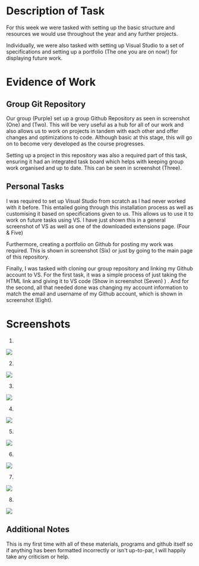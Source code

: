 # Description of Task 

For this week we were tasked with setting up the basic structure and resources we would use throughout the year and any further projects. 

Individually, we were also tasked with setting up Visual Studio to a set of specifications and setting up a portfolio (The one you are on now!) for displaying future  work. 

# Evidence of Work 

## Group Git Repository 

Our group (Purple) set up a group Github Repository as seen in screenshot (One) and (Two). This will be very useful as a hub for all of our work and also allows us to work on projects in tandem with each other and offer changes and optimizations to code. Although basic at this stage, this will go on to become very developed as the course progresses. 

Setting up a project in this repository was also a required part of this task, ensuring it had an integrated task board which helps with keeping group work organised and up to date. This can be seen in screenshot (Three). 

## Personal Tasks 

I was required to set up Visual Studio from scratch as I had never worked with it before. This entailed going through this installation process as well as customising it based on specifications given to us. This allows us to use it to work on future tasks using VS. I have just shown this in a general screenshot of VS as well as one of the downloaded extensions page. (Four & Five)

Furthermore, creating a portfolio on Github for posting my work was required. This is shown in screenshot (Six) or just by going to the main page of this repository. 

Finally, I was tasked with cloning our group repository and linking my Github account to VS. For the first task, it was a simple process of just taking the HTML link and giving it to VS code (Show in screenshot (Seven) ) . And for the second, all that needed done was changing my account information to match the email and username of my Github account, which is shown in screenshot (Eight).   

# Screenshots 

1.
<img src="images/ss1-1.png"  >

2.
<img src="images/ss1-2.png"  >

3.
<img src="images/ss1-3.png"  >

4.
<img src="images/ss1-4.png"  >

5.
<img src="images/ss1-5.png"  >

6.
<img src="images/ss1-6.png"  >

7.
<img src="images/ss1-7.png"  >

8.
<img src="images/ss1-8.png"  >

## Additional Notes 

This is my first time with all of these materials, programs and github itself so if anything has been formatted incorrectly or isn't up-to-par, I will happily take any criticism or help. 

